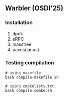 ## Warbler (OSDI'25)

### Installation
1. dpdk
2. eRPC 
3. masstree
4. paxos(janus)

### Testing compilation
```
# using makefile
bash compile-makefile.sh 

# using cmakelists.txt
bash compile-cmake.sh
```